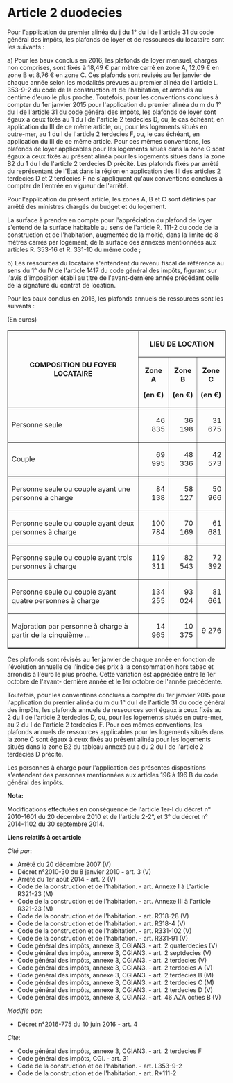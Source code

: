 # Article 2 duodecies

Pour l'application du premier alinéa du j du 1° du I de l'article 31 du code général des impôts, les plafonds de loyer et de
ressources du locataire sont les suivants : 

a) Pour les baux conclus en 2016, les plafonds de loyer mensuel, charges non comprises, sont fixés à 18,49 € par mètre carré
en zone A, 12,09 € en zone B et 8,76 € en zone C. Ces plafonds sont révisés au 1er janvier de chaque année selon les
modalités prévues au premier alinéa de l'article L. 353-9-2 du code de la construction et de l'habitation, et arrondis au
centime d'euro le plus proche. Toutefois, pour les conventions conclues à compter du 1er janvier 2015 pour l'application du
premier alinéa du m du 1° du I de l'article 31 du code général des impôts, les plafonds de loyer sont égaux à ceux fixés au 1
du I de l'article 2 terdecies D, ou, le cas échéant, en application du III de ce même article, ou, pour les logements situés
en outre-mer, au 1 du I de l'article 2 terdecies F, ou, le cas échéant, en application du III de ce même article. Pour ces
mêmes conventions, les plafonds de loyer applicables pour les logements situés dans la zone C sont égaux à ceux fixés au
présent alinéa pour les logements situés dans la zone B2 du 1 du I de l'article 2 terdecies D précité. Les plafonds fixés par
arrêté du représentant de l'Etat dans la région en application des III des articles 2 terdecies D et 2 terdecies F ne
s'appliquent qu'aux conventions conclues à compter de l'entrée en vigueur de l'arrêté. 

Pour l'application du présent article, les zones A, B et C sont définies par arrêté des ministres chargés du budget et du
logement. 

La surface à prendre en compte pour l'appréciation du plafond de loyer s'entend de la surface habitable au sens de l'article
R. 111-2 du code de la construction et de l'habitation, augmentée de la moitié, dans la limite de 8 mètres carrés par
logement, de la surface des annexes mentionnées aux articles R. 353-16 et R. 331-10 du même code ; 

b) Les ressources du locataire s'entendent du revenu fiscal de référence au sens du 1° du IV de l'article 1417 du code
général des impôts, figurant sur l'avis d'imposition établi au titre de l'avant-dernière année précédant celle de la
signature du contrat de location. 

Pour les baux conclus en 2016, les plafonds annuels de ressources sont les suivants : 

(En euros) 

<table border="1">
    <tbody>
      <tr>
        <th rowspan="2">

COMPOSITION DU FOYER LOCATAIRE 

</th>
        <th colspan="3">

LIEU DE LOCATION 

</th>
      </tr>
      <tr>
        <th>

Zone A 

(en €) 

</th>
        <th>

Zone B 

(en €) 

</th>
        <th>

Zone C 

(en €) 

</th>
      </tr>
      <tr>
        <td align="left" valign="middle">

Personne seule 

</td>
        <td align="right" valign="middle">

46 835 

</td>
        <td valign="middle" align="right">

36 198 

</td>
        <td align="right" valign="middle">

31 675 

</td>
      </tr>
      <tr>
        <td align="left" valign="middle">

Couple 

</td>
        <td align="right" valign="middle">

69 995 

</td>
        <td align="right" valign="middle">

48 336 

</td>
        <td valign="middle" align="right">

42 573 

</td>
      </tr>
      <tr>
        <td valign="middle" align="left">

Personne seule ou couple ayant une personne à charge 

</td>
        <td valign="middle" align="right">

84 138 

</td>
        <td valign="middle" align="right">

58 127 

</td>
        <td align="right" valign="middle">

50 966 

</td>
      </tr>
      <tr>
        <td valign="middle" align="left">

Personne seule ou couple ayant deux personnes à charge 

</td>
        <td align="right" valign="middle">

100 784 

</td>
        <td valign="middle" align="right">

70 169 

</td>
        <td valign="middle" align="right">

61 681 

</td>
      </tr>
      <tr>
        <td valign="middle" align="left">

Personne seule ou couple ayant trois personnes à charge 

</td>
        <td align="right" valign="middle">

119 311 

</td>
        <td valign="middle" align="right">

82 543 

</td>
        <td align="right" valign="middle">

72 392 

</td>
      </tr>
      <tr>
        <td align="left" valign="middle">

Personne seule ou couple ayant quatre personnes à charge 

</td>
        <td valign="middle" align="right">

134 255 

</td>
        <td valign="middle" align="right">

93 024 

</td>
        <td align="right" valign="middle">

81 661 

</td>
      </tr>
      <tr>
        <td align="left" valign="middle">

Majoration par personne à charge à partir de la cinquième ... 

</td>
        <td valign="middle" align="right">

14 965 

</td>
        <td valign="middle" align="right">

10 375 

</td>
        <td valign="middle" align="right">

9 276 </td>
      </tr>
    </tbody>
  </table>

Ces plafonds sont révisés au 1er janvier de chaque année en fonction de l'évolution annuelle de l'indice des prix à la
consommation hors tabac et arrondis à l'euro le plus proche. Cette variation est appréciée entre le 1er octobre de l'avant-
dernière année et le 1er octobre de l'année précédente. 

Toutefois, pour les conventions conclues à compter du 1er janvier 2015 pour l'application du premier alinéa du m du 1° du I
de l'article 31 du code général des impôts, les plafonds annuels de ressources sont égaux à ceux fixés au 2 du I de l'article
2 terdecies D, ou, pour les logements situés en outre-mer, au 2 du I de l'article 2 terdecies F. Pour ces mêmes conventions,
les plafonds annuels de ressources applicables pour les logements situés dans la zone C sont égaux à ceux fixés au présent
alinéa pour les logements situés dans la zone B2 du tableau annexé au a du 2 du I de l'article 2 terdecies D précité. 

Les personnes à charge pour l'application des présentes dispositions s'entendent des personnes mentionnées aux articles 196 à
196 B du code général des impôts.

**Nota:**

Modifications effectuées en conséquence de l'article 1er-I du décret n° 2010-1601 du 20 décembre 2010 et de l'article 2-2°,
et 3° du décret n° 2014-1102 du 30 septembre 2014.

**Liens relatifs à cet article**

_Cité par_:

  - Arrêté du 20 décembre 2007 (V)
  - Décret n°2010-30 du 8 janvier 2010 - art. 3 (V)
  - Arrêté du 1er août 2014 - art. 2 (V)
  - Code de la construction et de l'habitation. - art. Annexe I à L'article R321-23 (M)
  - Code de la construction et de l'habitation. - art. Annexe III à l'article R321-23 (M)
  - Code de la construction et de l'habitation. - art. R318-28 (V)
  - Code de la construction et de l'habitation. - art. R318-4 (V)
  - Code de la construction et de l'habitation. - art. R331-102 (V)
  - Code de la construction et de l'habitation. - art. R331-91 (V)
  - Code général des impôts, annexe 3, CGIAN3. - art. 2 quaterdecies (V)
  - Code général des impôts, annexe 3, CGIAN3. - art. 2 septdecies (V)
  - Code général des impôts, annexe 3, CGIAN3. - art. 2 terdecies (V)
  - Code général des impôts, annexe 3, CGIAN3. - art. 2 terdecies A (V)
  - Code général des impôts, annexe 3, CGIAN3. - art. 2 terdecies B (M)
  - Code général des impôts, annexe 3, CGIAN3. - art. 2 terdecies C (M)
  - Code général des impôts, annexe 3, CGIAN3. - art. 2 terdecies D (V)
  - Code général des impôts, annexe 3, CGIAN3. - art. 46 AZA octies B (V)

_Modifié par_:

  - Décret n°2016-775 du 10 juin 2016 - art. 4

_Cite_:

  - Code général des impôts, annexe 3, CGIAN3. - art. 2 terdecies F
  - Code général des impôts, CGI. - art. 31
  - Code de la construction et de l'habitation. - art. L353-9-2
  - Code de la construction et de l'habitation. - art. R*111-2
